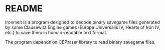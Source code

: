# README #

Ironmelt is a program designed to decode binary savegame files generated by some Clausewitz Engine games (Europa Universalis IV, Hearts of Iron IV, etc.) to save them in human-readable text format.

The program depends on CEParser library to read binary savegame files.